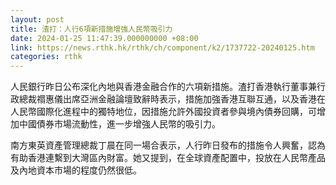 ```yaml
---
layout: post
title: 渣打：人行6項新措施增強人民幣吸引力
date: 2024-01-25 11:47:39.000000000 +08:00
link: https://news.rthk.hk/rthk/ch/component/k2/1737722-20240125.htm
categories: rthk
---
```


人民銀行昨日公布深化內地與香港金融合作的六項新措施。渣打香港執行董事兼行政總裁禤惠儀出席亞洲金融論壇致辭時表示，措施加強香港互聯互通，以及香港在人民幣國際化進程中的獨特地位，因措施允許外國投資者參與境內債券回購，可增加中國債券市場流動性，進一步增強人民幣的吸引力。

南方東英資產管理總裁丁晨在同一場合表示，人行昨日發布的措施令人興奮，認為有助香港連繫到大灣區內財富。她又提到，在全球資產配置中，投放在人民幣產品及內地資本市場的程度仍然很低。
